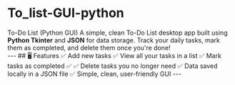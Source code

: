 # To_list-GUI-python
To-Do List (Python GUI)  A simple, clean To-Do List desktop app built using **Python Tkinter** and **JSON** for data storage.   Track your daily tasks, mark them as completed, and delete them once you're done!   
 ---  ## 🖥️ Features  ✅ Add new tasks   ✅ View all your tasks in a list   ✅ Mark tasks as completed ✅   ✅ Delete tasks you no longer need   ✅ Data saved locally in a JSON file   ✅ Simple, clean, user-friendly GUI    ---
